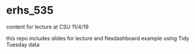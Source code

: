 # erhs_535
content for lecture at CSU 11/4/19 

this repo includes slides for lecture and flexdashboard example using Tidy Tuesday data

